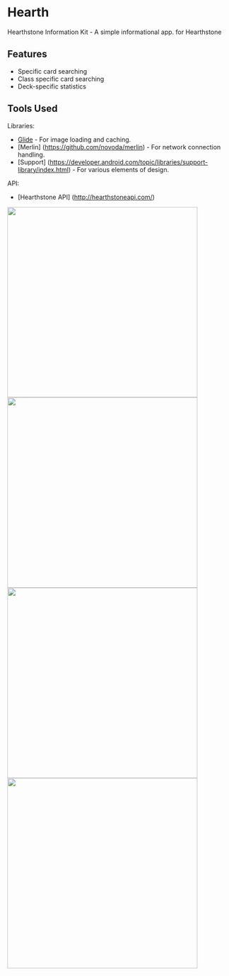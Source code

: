 # Hearth
Hearthstone Information Kit - A simple informational app. for Hearthstone

## Features
- Specific card searching
- Class specific card searching
- Deck-specific statistics

## Tools Used

Libraries:
- [Glide](https://github.com/bumptech/glide) - For image loading and caching.
- [Merlin] (https://github.com/novoda/merlin) - For network connection handling.
- [Support] (https://developer.android.com/topic/libraries/support-library/index.html) - For various elements of design.

API:
- [Hearthstone API] (http://hearthstoneapi.com/)

<img src="https://cloud.githubusercontent.com/assets/15229355/21393030/f3ecc6fc-c792-11e6-8fe6-c39bfa3d2375.png" width="430">
<img src="https://cloud.githubusercontent.com/assets/15229355/21393033/f593cf00-c792-11e6-916f-0eb39cf3fc48.png" width="430">
<img src="https://cloud.githubusercontent.com/assets/15229355/21393033/f593cf00-c792-11e6-916f-0eb39cf3fc48.png" width="430">
<img src="https://cloud.githubusercontent.com/assets/15229355/21393037/f900659a-c792-11e6-9baa-3f29a1be57c0.png" width="430">
